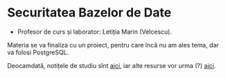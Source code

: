 # Securitatea Bazelor de Date

- Profesor de curs și laborator: Letiția Marin (Velcescu).

Materia se va finaliza cu un proiect, pentru care încă nu am ales tema, dar va folosi PostgreSQL.

Deocamdată, notițele de studiu sînt [aici](https://github.com/adimanea/sla/blob/master/3-bd/learn/psql-notes.org), iar alte resurse vor urma (?) [aici](https://github.com/adimanea/sla/tree/master/3-bd/learn).
